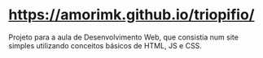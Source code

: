 # https://amorimk.github.io/triopifio/

Projeto para a aula de Desenvolvimento Web, que consistia num site simples utilizando conceitos básicos de HTML, JS e CSS.
